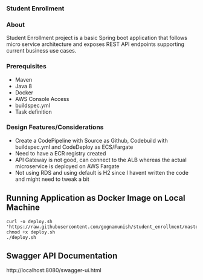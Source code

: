 ### Student Enrollment

### About
Student Enrollment project is a basic Spring boot application that follows micro service architecture and exposes REST API endpoints supporting current business use cases.

### Prerequisites

- Maven
- Java 8
- Docker
- AWS Console Access
- buildspec.yml
- Task definition

### Design Features/Considerations
- Create a CodePipeline with Source as Github, Codebuild with buildspec.yml and CodeDeploy as ECS/Fargate
- Need to have a ECR registry created
- API Gateway is not good, can connect to the ALB whereas the actual microservice is deployed on AWS Fargate
- Not using RDS and using default is H2 since I havent written the code and might need to tweak a bit



## Running Application as Docker Image on Local Machine
```shell script
curl -o deploy.sh 'https://raw.githubusercontent.com/gognamunish/student_enrollment/master/scripts/deploy.sh'
chmod +x deploy.sh
./deploy.sh
```


## Swagger API Documentation

http://localhost:8080/swagger-ui.html


